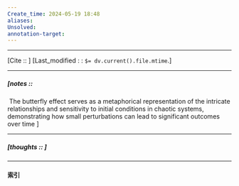 ```yaml
---
Create_time: 2024-05-19 18:48
aliases: 
Unsolved: 
annotation-target:
---
```


---
[Cite ::  ]
[Last_modified : : `$= dv.current().file.mtime`.]


---
##### [notes ::  
 The butterfly effect serves as a metaphorical representation of the intricate relationships and sensitivity to initial conditions in chaotic systems, demonstrating how small perturbations can lead to significant outcomes over time[](https://en.wikipedia.org/wiki/Chaos_theory)
]




---
##### [thoughts ::  ]


---
#### 索引
